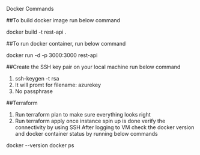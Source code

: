 Docker Commands

##To build docker image run below command

docker build -t rest-api .

##To run docker container, run below command

docker run -d -p 3000:3000 rest-api

##Create the SSH key pair on your local machine
run below command
1. ssh-keygen -t rsa
2. It will promt for filename: azurekey
3. No passphrase

##Terraform

1. Run terraform plan to make sure everything looks right
2. Run terraform apply
once instance spin up is done verify the connectivity by using SSH
After logging to VM check the docker version and docker container status by running below commands

docker --version
docker ps
